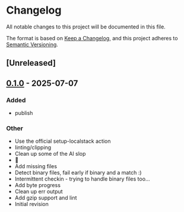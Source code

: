 # Changelog

All notable changes to this project will be documented in this file.

The format is based on [Keep a Changelog](https://keepachangelog.com/en/1.0.0/),
and this project adheres to [Semantic Versioning](https://semver.org/spec/v2.0.0.html).

## [Unreleased]

## [0.1.0](https://github.com/dacort/s3grep/releases/tag/v0.1.0) - 2025-07-07

### Added

- publish

### Other

- Use the official setup-localstack action
- linting/clipping
- Clean up some of the AI slop
- 🚀
- Add missing files
- Detect binary files, fail early if binary and a match :)
- Intermittent checkin - trying to handle binary files too...
- Add byte progress
- Clean up err output
- Add gzip support and lint
- Initial revision
